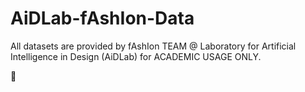 # AiDLab-fAshIon-Data
All datasets are provided by fAshIon TEAM @ Laboratory for Artificial Intelligence in Design (AiDLab) for ACADEMIC USAGE ONLY.

🖤
